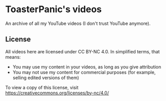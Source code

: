# ToasterPanic's videos
An archive of all my YouTube videos (I don't trust YouTube anymore).

## License
All videos here are licensed under CC BY-NC 4.0. In simplified terms, that means:

- You may use my content in your videos, as long as you give attribution
- You may not use my content for commercial purposes (for example, selling edited versions of them)

To view a copy of this license, visit https://creativecommons.org/licenses/by-nc/4.0/
